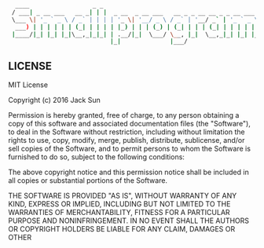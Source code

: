 ```bash
  ____                  _ _                                                   _                _                                  _   
 / ___| _ __ ___   __ _| | |  _ __  _ __ ___   __ _ _ __ __ _ _ __ ___     __| | _____   _____| | ___  _ __  _ __ ___   ___ _ __ | |_ 
 \___ \| '_ ` _ \ / _` | | | | '_ \| '__/ _ \ / _` | '__/ _` | '_ ` _ \   / _` |/ _ \ \ / / _ | |/ _ \| '_ \| '_ ` _ \ / _ | '_ \| __|
  ___) | | | | | | (_| | | | | |_) | | | (_) | (_| | | | (_| | | | | | | | (_| |  __/\ V |  __| | (_) | |_) | | | | | |  __| | | | |_ 
 |____/|_| |_| |_|\__,_|_|_| | .__/|_|  \___/ \__, |_|  \__,_|_| |_| |_|  \__,_|\___| \_/ \___|_|\___/| .__/|_| |_| |_|\___|_| |_|\__|
                             |_|              |___/                                                   |_|                             
```

## LICENSE
MIT License

Copyright (c) 2016 Jack Sun

Permission is hereby granted, free of charge, to any person obtaining a copy
of this software and associated documentation files (the "Software"), to deal
in the Software without restriction, including without limitation the rights
to use, copy, modify, merge, publish, distribute, sublicense, and/or sell
copies of the Software, and to permit persons to whom the Software is
furnished to do so, subject to the following conditions:

The above copyright notice and this permission notice shall be included in all
copies or substantial portions of the Software.

THE SOFTWARE IS PROVIDED "AS IS", WITHOUT WARRANTY OF ANY KIND, EXPRESS OR
IMPLIED, INCLUDING BUT NOT LIMITED TO THE WARRANTIES OF MERCHANTABILITY,
FITNESS FOR A PARTICULAR PURPOSE AND NONINFRINGEMENT. IN NO EVENT SHALL THE
AUTHORS OR COPYRIGHT HOLDERS BE LIABLE FOR ANY CLAIM, DAMAGES OR OTHER
